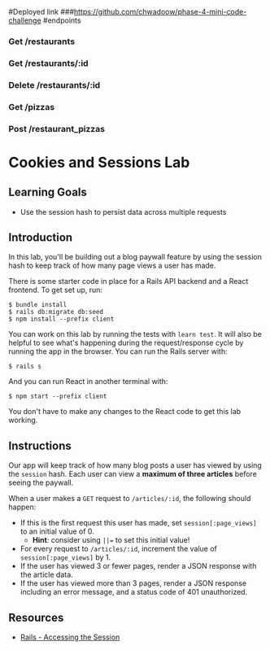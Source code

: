 #Deployed link
###https://github.com/chwadoow/phase-4-mini-code-challenge
#endpoints
### Get /restaurants
### Get /restaurants/:id
### Delete /restaurants/:id
### Get /pizzas
### Post /restaurant_pizzas




# Cookies and Sessions Lab

## Learning Goals

- Use the session hash to persist data across multiple requests

## Introduction

In this lab, you'll be building out a blog paywall feature by using the session
hash to keep track of how many page views a user has made.

There is some starter code in place for a Rails API backend and a React
frontend. To get set up, run:

```console
$ bundle install
$ rails db:migrate db:seed
$ npm install --prefix client
```

You can work on this lab by running the tests with `learn test`. It will also be
helpful to see what's happening during the request/response cycle by running the
app in the browser. You can run the Rails server with:

```console
$ rails s
```

And you can run React in another terminal with:

```console
$ npm start --prefix client
```

You don't have to make any changes to the React code to get this lab working.

## Instructions

Our app will keep track of how many blog posts a user has viewed by using the
`session` hash. Each user can view a **maximum of three articles** before seeing
the paywall.

When a user makes a `GET` request to `/articles/:id`, the following should
happen:

- If this is the first request this user has made, set `session[:page_views]` to
  an initial value of 0.
  - **Hint**: consider using `||=` to set this initial value!
- For every request to `/articles/:id`, increment the value of
  `session[:page_views]` by 1.
- If the user has viewed 3 or fewer pages, render a JSON response with the
  article data.
- If the user has viewed more than 3 pages, render a JSON response including an
  error message, and a status code of 401 unauthorized.

## Resources

- [Rails - Accessing the Session](https://guides.rubyonrails.org/v4.1.4/action_controller_overview.html#accessing-the-session)
